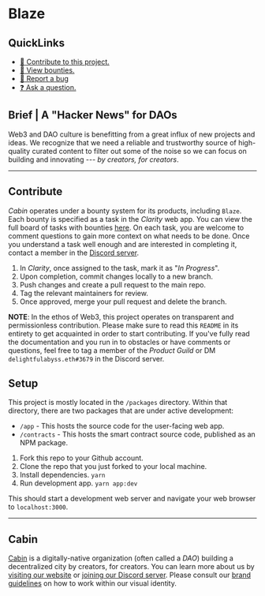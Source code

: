 # Blaze

## QuickLinks

- [🙋 Contribute to this project.](#Contribute)
- [🎯 View bounties.][4]
- [🐞 Report a bug][5]
- [❓ Ask a question.][6]

## Brief | A "Hacker News" for DAOs

Web3 and DAO culture is benefitting from a great influx of new projects
and ideas.  We recognize that we need a reliable and trustworthy source 
of high-quality curated content to filter out some of the noise so we 
can focus on building and innovating --- *by creators, for creators*.

---

## Contribute

*Cabin* operates under a bounty system for its products, including 
`Blaze`. Each bounty is specified as a task in the *Clarity* web app. 
You can view the full board of tasks with bounties [here][4]. On each 
task, you are welcome to comment questions to gain more context on what 
needs to be done. Once you understand a task well enough and are 
interested in completing it, contact a member in the [Discord server][2].

1. In *Clarity*, once assigned to the task, mark it as "*In Progress*".
2. Upon completion, commit changes locally to a new branch.
3. Push changes and create a pull request to the main repo.
4. Tag the relevant maintainers for review.
5. Once approved, merge your pull request and delete the branch.

**NOTE**: In the ethos of Web3, this project operates on transparent and 
permissionless contribution. Please make sure to read this `README` in 
its entirety to get acquainted in order to start contributing. If you've 
fully read the documentation and you run in to obstacles or have comments 
or questions, feel free to tag a member of the *Product Guild* or DM 
`delightfulabyss.eth#3679` in the Discord server.

## Setup

This project is mostly located in the `/packages` directory. Within 
that directory, there are two packages that are under active development:

  - `/app` - This hosts the source code for the user-facing web app.
  - `/contracts` - This hosts the smart contract source code, published
     as an NPM package.

1. Fork this repo to your Github account.
2. Clone the repo that you just forked to your local machine.
3. Install dependencies.  `yarn`
4. Run development app.  `yarn app:dev`

This should start a development web server and navigate your web browser 
to `localhost:3000`.

---

## Cabin

[Cabin][1] is a digitally-native organization (often
called a *DAO*) building a decentralized city by creators, for creators. 
You can learn more about us by [visiting our website][1] or 
[joining our Discord server][2]. Please consult our [brand guidelines][3] 
on how to work within our visual identity.

<!-- hyperlink references -->
[1]: https://www.creatorcabins.com "Cabin | Homepage"
[2]: https://discord.gg/4G6XjsCjM3 "Cabin | Discord Server"
[3]: https://github.com/CabinDAO/topo "Topo Repo| Brand Guidelines"
[4]: https://app.clarity.so/cabin/view/3039c279-2ee2-4da2-a604-dc1c23d5010c "Clarity | Bounties"
[5]: https://github.com/CabinDAO/Blaze/issues/new "Blaze repo | Report a Bug"
[6]: https://github.com/CabinDAO/Blaze/discussions "Blaze repo | Discussions"
